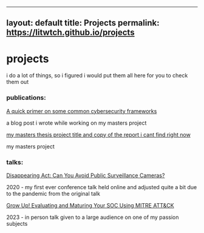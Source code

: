 
---
layout: default
title: Projects
permalink: https://litwtch.github.io/projects
---

<html>
<h1> projects</h1>
    <p>i do a lot of things, so i figured i would put them all here for you to check them out</p>

<h3> publications: </h3>
    <a href='https://medium.com/informal-musings/a-quick-primer-on-some-common-cybersecurity-frameworks-29e2eb5b8fdc'> A quick primer on some common cybersecurity frameworks</a>
    <p>a blog post i wrote while working on my masters project</p>
    <a href=''> my masters thesis project title and copy of the report i cant find right now</a>
    <p>my masters project</p>

  
<h3> talks: </h3>
    <a href="https://www.youtube.com/watch?v=Y7H4JNTp4DM&t=6s">Disappearing Act: Can You Avoid Public Surveillance Cameras?</a>
    <p>2020 - my first ever conference talk held online and adjusted quite a bit due to the pandemic from the original talk</p>
    <a href="https://www.youtube.com/watch?v=8qvP5uDB2wc">Grow Up! Evaluating and Maturing Your SOC Using MITRE ATT&CK </a>
    <p>2023 - in person talk given to a large audience on one of my passion subjects </p>
    
</html>
